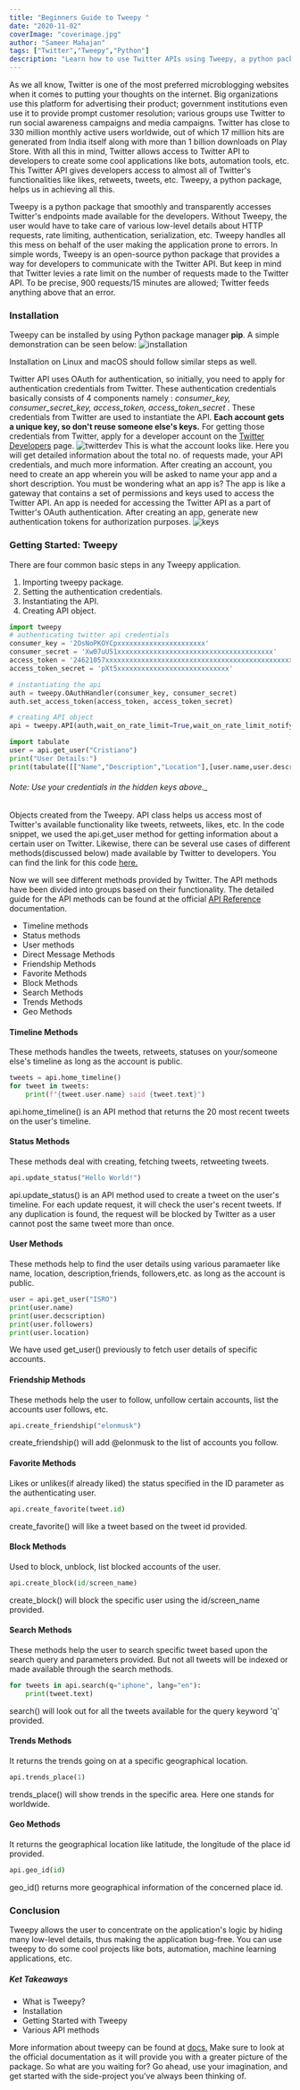```yaml
---
title: "Beginners Guide to Tweepy "
date: "2020-11-02"
coverImage: "coverimage.jpg"
author: "Sameer Mahajan"
tags: ["Twitter","Tweepy","Python"]
description: "Learn how to use Twitter APIs using Tweepy, a python package,"
---
```


As we all know, Twitter is one of the most preferred microblogging websites when it comes to putting your thoughts on the internet. Big organizations use this platform for advertising their product; government institutions even use it to provide prompt customer resolution; various groups use Twitter to run social awareness campaigns and media campaigns. Twitter has close to 330 million monthly active users worldwide, out of which 17 million hits are generated from India itself along with more than 1 billion downloads on Play Store. With all this in mind, Twitter allows access to Twitter API to developers to create some cool applications like bots, automation tools, etc. This Twitter API gives developers access to almost all of Twitter's functionalities like likes, retweets, tweets, etc. Tweepy, a python package, helps us in achieving all this.

Tweepy is a python package that smoothly and transparently accesses Twitter's endpoints made available for the developers. Without Tweepy, the user would have to take care of various low-level details about HTTP requests, rate limiting, authentication, serialization, etc. Tweepy handles all this mess on behalf of the user making the application prone to errors. 
In simple words, Tweepy is an open-source python package that provides a way for developers to communicate with the Twitter API. But keep in mind that Twitter levies a rate limit on the number of requests made to the Twitter API. To be precise, 900 requests/15 minutes are allowed; Twitter feeds anything above that an error.

### Installation
Tweepy can be installed by using Python package manager **pip**. A simple demonstration can be seen below:
![installation](installation.PNG "Installation")

Installation on Linux and macOS should follow similar steps as well.


Twitter API uses OAuth for authentication, so initially, you need to apply for authentication credentials from Twitter. These authentication credentials basically consists of 4 components namely : _consumer_key, consumer_secret_key, access_token, access_token_secret_ . These credentials from Twitter are used to instantiate the API. **Each account gets a unique key, so don't reuse someone else's keys.** 
For getting those credentials from Twitter, apply for a developer account on the [Twitter Developers](https://developer.twitter.com/en) page.
![twitterdev](twitterdev.PNG "Twitter Dev Dashboard")
This is what the account looks like. Here you will get detailed information about the total no. of requests made, your API credentials, and much more information. After creating an account, you need to create an app wherein you will be asked to name your app and a short description. You must be wondering what an app is? 
The app is like a gateway that contains a set of permissions and keys used to access the Twitter API. An app is needed for accessing the Twitter API as a part of Twitter's OAuth authentication. After creating an app, generate new authentication tokens for authorization purposes.
![keys](keys.PNG)

### Getting Started: Tweepy
There are four common basic steps in any Tweepy application.
1. Importing tweepy package.
2. Setting the authentication credentials.
3. Instantiating the API.
4. Creating API object.
```python
import tweepy
# authenticating twitter api credentials
consumer_key = '2OsNoPKOYCpxxxxxxxxxxxxxxxxxxxxxx'
consumer_secret = 'Xw07uU51xxxxxxxxxxxxxxxxxxxxxxxxxxxxxxxxxxxxxxx'
access_token = '24621057xxxxxxxxxxxxxxxxxxxxxxxxxxxxxxxxxxxxxxxxxxxxxxxxx'
access_token_secret = 'pXt5xxxxxxxxxxxxxxxxxxxxxxxxxxxx'

# instantiating the api
auth = tweepy.OAuthHandler(consumer_key, consumer_secret)
auth.set_access_token(access_token, access_token_secret)

# creating API object
api = tweepy.API(auth,wait_on_rate_limit=True,wait_on_rate_limit_notify=True)

import tabulate
user = api.get_user("Cristiano")
print("User Details:")
print(tabulate([["Name","Description","Location"],[user.name,user.description,user.location]],headers="firstrow"))
```
###### Note: Use your credentials in the hidden keys above._ 
Objects created from the Tweepy. API class helps us access most of Twitter's available functionality like tweets, retweets, likes, etc. In the code snippet, we used the api.get_user method for getting information about a certain user on Twitter. Likewise, there can be several use cases of different methods(discussed below) made available by Twitter to developers. You can find the link for this code [here.](https://colab.research.google.com/drive/1dN02ioXElOQPOktIzNBACCncyrI2eiBR?usp=sharing)

Now we will see different methods provided by Twitter. The API methods have been divided into groups based on their functionality. The detailed guide for the API methods can be found at the official [API Reference](https://tweepy.readthedocs.io/en/latest/api.html) documentation. 
* Timeline methods
* Status methods
* User methods
* Direct Message Methods
* Friendship Methods
* Favorite Methods
* Block Methods
* Search Methods
* Trends Methods
* Geo Methods

#### Timeline Methods
These methods handles the tweets, retweets, statuses on your/someone else's timeline as long as the account is public.
```python
tweets = api.home_timeline()
for tweet in tweets:
    print(f"{tweet.user.name} said {tweet.text}")
```
api.home_timeline() is an API method that returns the 20 most recent tweets on the user's timeline.

#### Status Methods
These methods deal with creating, fetching tweets, retweeting tweets.
```python
api.update_status("Hello World!")
```
api.update_status() is an API method used to create a tweet on the user's timeline. For each update request, it will check the user's recent tweets. If any duplication is found, the request will be blocked by Twitter as a user cannot post the same tweet more than once.
#### User Methods
These methods help to find the user details using various paramaeter like name, location, description,friends, followers,etc. as long as the account is public. 
```python
user = api.get_user("ISRO")
print(user.name)
print(user.decscription)
print(user.followers)
print(user.location)
```
We have used get_user() previously to fetch user details of specific accounts.
#### Friendship Methods
These methods help the user to follow, unfollow certain accounts, list the accounts user follows, etc.
```python
api.create_friendship("elonmusk")
```
create_friendship() will add @elonmusk to the list of accounts you follow.
#### Favorite Methods
Likes or unlikes(if already liked) the status specified in the ID parameter as the authenticating user.
```python
api.create_favorite(tweet.id)
```
create_favorite() will like a tweet based on the tweet id provided.
#### Block Methods
Used to block, unblock, list blocked accounts of the user.
```python
api.create_block(id/screen_name)
```
create_block() will block the specific user using the id/screen_name provided. 
#### Search Methods
These methods help the user to search specific tweet based upon the search query and parameters provided. But not all tweets will be indexed or made available through the search methods.
```python
for tweets in api.search(q="iphone", lang="en"):
    print(tweet.text)
```
search() will look out for all the tweets available for the query keyword 'q' provided.
#### Trends Methods
It returns the trends going on at a specific geographical location.
```python
api.trends_place(1)
```
trends_place() will show trends in the specific area. Here one stands for worldwide.
#### Geo Methods
It returns the geographical location like latitude, the longitude of the place id provided.
```python
api.geo_id(id)
```
geo_id() returns more geographical information of the concerned place id.

### Conclusion
Tweepy allows the user to concentrate on the application's logic by hiding many low-level details, thus making the application bug-free. You can use tweepy to do some cool projects like bots, automation, machine learning applications, etc. 
##### Ket Takeaways
* What is Tweepy?
* Installation
* Getting Started with Tweepy
* Various API methods

More information about tweepy can be found at [docs.](https://tweepy.readthedocs.io/en/latest/index.html) Make sure to look at the official documentation as it will provide you with a greater picture of the package. So what are you waiting for? Go ahead, use your imagination, and get started with the side-project you've always been thinking of.
